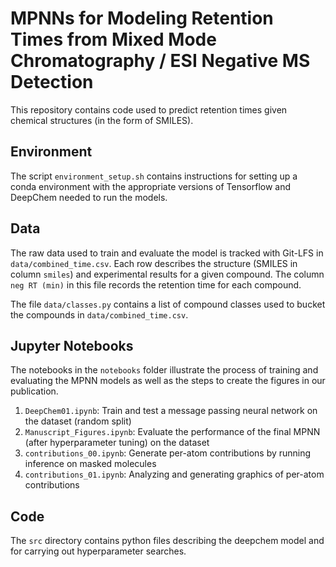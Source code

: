 # MPNNs for Modeling Retention Times from Mixed Mode Chromatography / ESI Negative MS Detection
This repository contains code used to predict retention times given chemical structures (in the form of SMILES).

## Environment
The script `environment_setup.sh` contains instructions for setting up a conda environment with the appropriate versions of Tensorflow and DeepChem needed to run the models.

## Data
The raw data used to train and evaluate the model is tracked with Git-LFS in `data/combined_time.csv`. Each row describes the structure (SMILES in column `smiles`) and experimental results for a given compound. The column `neg RT (min)` in this file records the retention time for each compound.

The file `data/classes.py` contains a list of compound classes used to bucket the compounds in `data/combined_time.csv`.

## Jupyter Notebooks
The notebooks in the `notebooks` folder illustrate the process of training and evaluating the MPNN models as well as the steps to create the figures in our publication.
1. `DeepChem01.ipynb`: Train and test a message passing neural network on the dataset (random split)
2. `Manuscript_Figures.ipynb`: Evaluate the performance of the final MPNN (after hyperparameter tuning) on the dataset
3. `contributions_00.ipynb`: Generate per-atom contributions by running inference on masked molecules
4. `contributions_01.ipynb`: Analyzing and generating graphics of per-atom contributions

## Code
The `src` directory contains python files describing the deepchem model and for carrying out hyperparameter searches.
